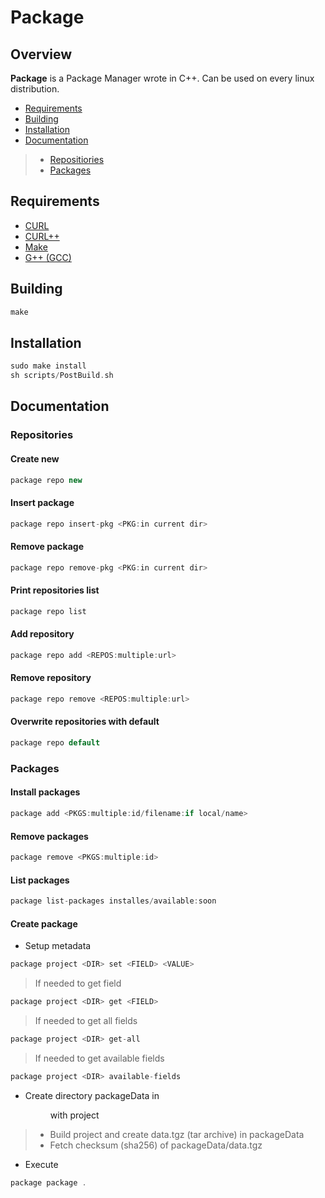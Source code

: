 # Package
## Overview
**Package** is a Package Manager wrote in C++. Can be used on every linux distribution.
* [Requirements](https://github.com/theFFPS/APIServerPP#requirements)
* [Building](https://github.com/theFFPS/APIServerPP#building)
* [Installation](https://github.com/theFFPS/APIServerPP#installation)
* [Documentation](https://github.com/theFFPS/APIServerPP#documentation)
> * [Repositiories](https://github.com/theFFPS/APIServerPP#repositories)
> * [Packages](https://github.com/theFFPS/APIServerPP#packages)
## Requirements
* [CURL](https://github.com/curl/curl)
* [CURL++](https://github.com/jpbarrette/curlpp)
* [Make](https://git.savannah.gnu.org/cgit/make.git)
* [G++ (GCC)](https://github.com/gcc-mirror/gcc)
## Building
```c++
make
```
## Installation
```c++
sudo make install
sh scripts/PostBuild.sh
```
## Documentation
### Repositories
#### Create new
```c++
package repo new
```
#### Insert package
```c++
package repo insert-pkg <PKG:in current dir>
```
#### Remove package
```c++
package repo remove-pkg <PKG:in current dir>
```
#### Print repositories list
```c++
package repo list
```
#### Add repository
```c++
package repo add <REPOS:multiple:url>
```
#### Remove repository
```c++
package repo remove <REPOS:multiple:url>
```
#### Overwrite repositories with default
```c++
package repo default
```
### Packages
#### Install packages
```c++
package add <PKGS:multiple:id/filename:if local/name>
```
#### Remove packages
```c++
package remove <PKGS:multiple:id>
```
#### List packages
```c++
package list-packages installes/available:soon
```
#### Create package
* Setup metadata
> 
```c++
package project <DIR> set <FIELD> <VALUE>
```
> If needed to get field 
```c++
package project <DIR> get <FIELD>
```
> If needed to get all fields 
```c++
package project <DIR> get-all
```
> If needed to get available fields 
```c++
package project <DIR> available-fields
```
* Create directory packageData in <DIR> with project
> * Build project and create data.tgz (tar archive) in packageData
> * Fetch checksum (sha256) of packageData/data.tgz
* Execute 
```c++
package package .
```
